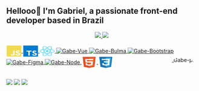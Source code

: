 ## Hellooo👋 I'm Gabriel, a passionate front-end developer based in Brazil
<div align="center" style="display: inline_block">
  <a href="https://github.com/neogabe">
  <img height="160em" src="https://github-readme-stats.vercel.app/api?username=neogabe&show_icons=true&theme=moltack&include_all_commits=true&count_private=true"/>
  <img height="160em" src="https://github-readme-stats.vercel.app/api/top-langs/?username=neogabe&layout=compact&langs_count=7&theme=moltack"/>
</div>
<div style="display: inline_block"><br>
  <img align="center" alt="Gabe-Js" height="30" width="40" src="https://raw.githubusercontent.com/devicons/devicon/master/icons/javascript/javascript-plain.svg">
  <img align="center" alt="Gabe-Ts" height="30" width="40" src="https://raw.githubusercontent.com/devicons/devicon/master/icons/typescript/typescript-plain.svg">
  <img align="center" alt="Gabe-React" height="30" width="40" src="https://raw.githubusercontent.com/devicons/devicon/master/icons/react/react-original.svg">
  <img align="center" alt="Gabe-Vue" height="30" width="40" src="https://cdn.jsdelivr.net/gh/devicons/devicon/icons/vuejs/vuejs-original.svg">
  <img align="center" alt="Gabe-Bulma" height="30" width="40" src="https://cdn.jsdelivr.net/gh/devicons/devicon/icons/bulma/bulma-plain.svg">
  <img align="center" alt="Gabe-Bootstrap" height="30" width="40" src="https://cdn.jsdelivr.net/gh/devicons/devicon/icons/bootstrap/bootstrap-plain.svg">
  <img align="center" alt="Gabe-Figma" height="30" width="40" src="https://cdn.jsdelivr.net/gh/devicons/devicon/icons/figma/figma-original.svg">
  <img align="center" alt="Gabe-Node" height="30" width="40" src="https://cdn.jsdelivr.net/gh/devicons/devicon/icons/nodejs/nodejs-original.svg">
  <img align="center" alt="Gabe-HTML" height="30" width="40" src="https://raw.githubusercontent.com/devicons/devicon/master/icons/html5/html5-original.svg">
  <img align="center" alt="Gabe-CSS" height="30" width="40" src="https://raw.githubusercontent.com/devicons/devicon/master/icons/css3/css3-original.svg">
  <img align="right" alt="Gabe-pic" height="150" style="border-radius:50px;" src="https://lh3.googleusercontent.com/4E9galMx2ftYAXu6ZKN2fMxoyCkU2Kfhvfa-3VFOvxdLsN6hpfxzkZ4A9DezpfsY_E8fxzaMgJA_7rpfBaddpWqAy_lWLeQPaNK2mKB7zi2DcxEt-fCp3v_JHgXVAElb5ZRMbFga_mMqYWS54TWG8x6-gACzdvSzKx8KzHJxa2aWyflJAIzieYl0fAAvDT3M2vzm1LT_A57t-DFbwmDZRYRE_aH7FkOGKapQ1ZPjy5KY7NPNTHsztHFv7KSCLJLBkiGHYxCizWvCN1fFt4uYgg2UJoGRVUCQ7HlmeQgjsTMoPMxeDvFqCCtWQhPBGHeDwdxr5CRSLCe2_FQ7PbzU3PxG9MVH06qrPBJhnd-zqmF6J6UWqn-f5cUiNaQWWGzTJI-CHcNUFGihSqbQntTXzXVG7Sryj5MBUCCvNUw8t_koILd53ayshlgqxfthk2DUxiv2-tiOAQldedLwh2mcTxeJtV9YldW-5qw7MKjLgwz08_oZjvzymi8YeBta3MwIEqtd3Mc8fO5G8uXedkMoROObbjCG3JScwin1EXtVaCNoBECjQd7i0KxvGiYJZIaPPRUCfUgCK25yeWMJg1c1xrGEr5kIc5jNaz0zN9Fx7VRme22BOqOu7KPgePsILsJ17_jmQwr2UgYeBQL98hvJC9WGGy8egYJvzY_MDyI8gnznMHKBpICJXaJ1GW8CvFSb0mPIO14cPS1D6I3FJgD8ARIX=w791-h674-no?authuser=0">
</div>
  
  ##
 
<div> 
  <a href="https://www.linkedin.com/in/glima-1/" target="_blank"><img src="https://img.shields.io/badge/-LinkedIn-%230077B5?style=for-the-badge&logo=linkedin&logoColor=white" target="_blank"></a>
  <a href = "mailto:glima7591@gmail.com"><img src="https://img.shields.io/badge/-Gmail-%23333?style=for-the-badge&logo=gmail&logoColor=white" target="_blank"></a>
 	<a href="https://www.twitch.tv/gabbgod" target="_blank"><img src="https://img.shields.io/badge/Twitch-9146FF?style=for-the-badge&logo=twitch&logoColor=white" target="_blank"></a>
 </a> 
  
  
</div>
